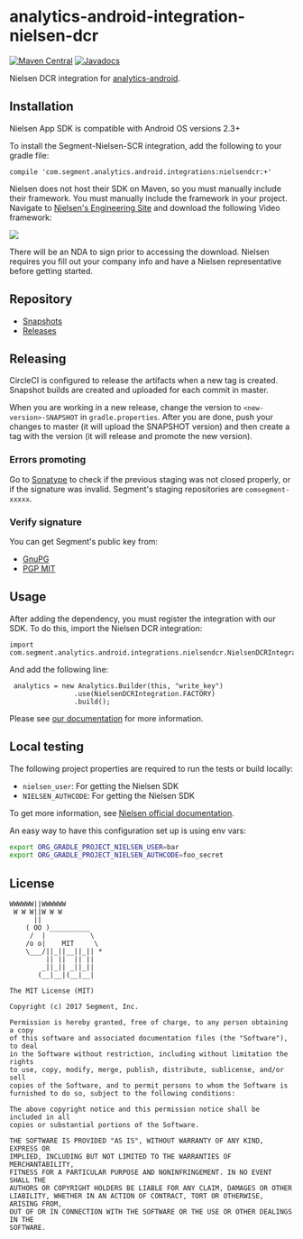 analytics-android-integration-nielsen-dcr
======================================
[![Maven Central](https://maven-badges.herokuapp.com/maven-central/com.segment.analytics.android.integrations/nielsendcr/badge.svg)](https://maven-badges.herokuapp.com/maven-central/com.segment.analytics.android.integrations/nielsendcr)
[![Javadocs](http://javadoc-badge.appspot.com/com.segment.analytics.android.integrations/nielsendcr.svg?label=javadoc)](http://javadoc-badge.appspot.com/com.segment.analytics.android.integrations/nielsendcr)

Nielsen DCR integration for [analytics-android](https://github.com/segmentio/analytics-android).


## Installation
Nielsen App SDK is compatible with Android OS versions 2.3+

To install the Segment-Nielsen-SCR integration, add the following to your gradle file:

```
compile 'com.segment.analytics.android.integrations:nielsendcr:+'
```

Nielsen does not host their SDK on Maven, so you must manually include their framework. You must manually include the framework in your project. Navigate to [Nielsen's Engineering Site](https://engineeringportal.nielsen.com/docs/Main_Page) and download the following Video framework:

![](http://g.recordit.co/aQqjUiDvAB.gif)

There will be an NDA to sign prior to accessing the download. Nielsen requires you fill out your company info and have a Nielsen representative before getting started.

## Repository
- [Snapshots](https://oss.sonatype.org/content/repositories/snapshots/com/segment/analytics/android/integrations/nielsendcr/)
- [Releases](https://oss.sonatype.org/content/repositories/releases/com/segment/analytics/android/integrations/nielsendcr/)

## Releasing
CircleCI is configured to release the artifacts when a new tag is created. Snapshot builds are created and uploaded for each commit in master.

When you are working in a new release, change the version to `<new-version>-SNAPSHOT` in `gradle.properties`. After you
are done, push your changes to master (it will upload the SNAPSHOT version) and then create a tag with the version (it
will release and promote the new version).

### Errors promoting
Go to [Sonatype](https://oss.sonatype.org/#stagingRepositories) to check if the previous staging was not closed
properly, or if the signature was invalid. Segment's staging repositories are `comsegment-xxxxx`.

### Verify signature
You can get Segment's public key from:
- [GnuPG](http://keys.gnupg.net:11371/pks/lookup?search=tools%2Bandroid%40segment.com&fingerprint=on&op=index)
- [PGP MIT](http://pgp.mit.edu/pks/lookup?search=tools%2Bandroid%40segment.com&op=index)

## Usage

After adding the dependency, you must register the integration with our SDK.  To do this, import the Nielsen DCR integration:


```
import com.segment.analytics.android.integrations.nielsendcr.NielsenDCRIntegration;

```

And add the following line:

```
 analytics = new Analytics.Builder(this, "write_key")
                .use(NielsenDCRIntegration.FACTORY)
                .build();
```

Please see [our documentation](https://segment.com/docs/integrations/nielsen-dcr/#mobile) for more information.

## Local testing
The following project properties are required to run the tests or build locally:
* `nielsen_user`: For getting the Nielsen SDK
* `NIELSEN_AUTHCODE`: For getting the Nielsen SDK

To get more information, see [Nielsen official documentation](https://engineeringportal.nielsen.com/docs/Digital_Measurement_Android_Artifactory_Guide).

An easy way to have this configuration set up is using env vars:
```bash
export ORG_GRADLE_PROJECT_NIELSEN_USER=bar
export ORG_GRADLE_PROJECT_NIELSEN_AUTHCODE=foo_secret
```


## License

```
WWWWWW||WWWWWW
 W W W||W W W
      ||
    ( OO )__________
     /  |           \
    /o o|    MIT     \
    \___/||_||__||_|| *
         || ||  || ||
        _||_|| _||_||
       (__|__|(__|__|

The MIT License (MIT)

Copyright (c) 2017 Segment, Inc.

Permission is hereby granted, free of charge, to any person obtaining a copy
of this software and associated documentation files (the "Software"), to deal
in the Software without restriction, including without limitation the rights
to use, copy, modify, merge, publish, distribute, sublicense, and/or sell
copies of the Software, and to permit persons to whom the Software is
furnished to do so, subject to the following conditions:

The above copyright notice and this permission notice shall be included in all
copies or substantial portions of the Software.

THE SOFTWARE IS PROVIDED "AS IS", WITHOUT WARRANTY OF ANY KIND, EXPRESS OR
IMPLIED, INCLUDING BUT NOT LIMITED TO THE WARRANTIES OF MERCHANTABILITY,
FITNESS FOR A PARTICULAR PURPOSE AND NONINFRINGEMENT. IN NO EVENT SHALL THE
AUTHORS OR COPYRIGHT HOLDERS BE LIABLE FOR ANY CLAIM, DAMAGES OR OTHER
LIABILITY, WHETHER IN AN ACTION OF CONTRACT, TORT OR OTHERWISE, ARISING FROM,
OUT OF OR IN CONNECTION WITH THE SOFTWARE OR THE USE OR OTHER DEALINGS IN THE
SOFTWARE.
```

